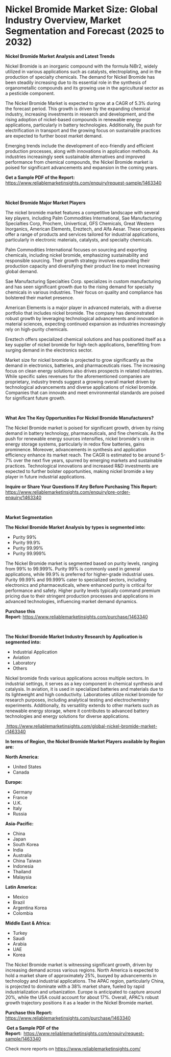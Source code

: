 <p><h1>Nickel Bromide Market Size: Global Industry Overview, Market Segmentation and Forecast (2025 to 2032)</h1></p><p><strong>Nickel Bromide Market Analysis and Latest Trends</strong></p>
<p><p>Nickel Bromide is an inorganic compound with the formula NiBr2, widely utilized in various applications such as catalysts, electroplating, and in the production of specialty chemicals. The demand for Nickel Bromide has been steadily increasing due to its essential role in the synthesis of organometallic compounds and its growing use in the agricultural sector as a pesticide component.</p><p>The Nickel Bromide Market is expected to grow at a CAGR of 5.3% during the forecast period. This growth is driven by the expanding chemical industry, increasing investments in research and development, and the rising adoption of nickel-based compounds in renewable energy applications, particularly in battery technologies. Additionally, the push for electrification in transport and the growing focus on sustainable practices are expected to further boost market demand.</p><p>Emerging trends include the development of eco-friendly and efficient production processes, along with innovations in application methods. As industries increasingly seek sustainable alternatives and improved performance from chemical compounds, the Nickel Bromide market is poised for significant advancements and expansion in the coming years.</p></p>
<p><strong>Get a Sample PDF of the Report:&nbsp;</strong> <a href="https://www.reliablemarketinsights.com/enquiry/request-sample/1463340?utm_campaign=1938&utm_medium=2&utm_source=Github&utm_content=ia&utm_term=01042025&utm_id=nickel-bromide">https://www.reliablemarketinsights.com/enquiry/request-sample/1463340</a></p>
<p>&nbsp;</p>
<p><strong>Nickel Bromide Major Market Players</strong></p>
<p><p>The nickel bromide market features a competitive landscape with several key players, including Palm Commodities International, Sae Manufacturing Specialties Corp, Prochem, Univertical, GFS Chemicals, Great Western Inorganics, American Elements, Ereztech, and Alfa Aesar. These companies offer a range of products and services tailored for industrial applications, particularly in electronic materials, catalysts, and specialty chemicals.</p><p>Palm Commodities International focuses on sourcing and exporting chemicals, including nickel bromide, emphasizing sustainability and responsible sourcing. Their growth strategy involves expanding their production capacity and diversifying their product line to meet increasing global demand.</p><p>Sae Manufacturing Specialties Corp. specializes in custom manufacturing and has seen significant growth due to the rising demand for specialty chemicals in various industries. Their focus on quality and compliance has bolstered their market presence.</p><p>American Elements is a major player in advanced materials, with a diverse portfolio that includes nickel bromide. The company has demonstrated robust growth by leveraging technological advancements and innovation in material sciences, expecting continued expansion as industries increasingly rely on high-purity chemicals.</p><p>Ereztech offers specialized chemical solutions and has positioned itself as a key supplier of nickel bromide for high-tech applications, benefitting from surging demand in the electronics sector.</p><p>Market size for nickel bromide is projected to grow significantly as the demand in electronics, batteries, and pharmaceuticals rises. The increasing focus on clean energy solutions also drives prospects in related industries. While specific sales revenues for the aforementioned companies are proprietary, industry trends suggest a growing overall market driven by technological advancements and diverse applications of nickel bromide. Companies that can innovate and meet environmental standards are poised for significant future growth.</p></p>
<p>&nbsp;</p>
<p><strong>What Are The Key Opportunities For Nickel Bromide Manufacturers?</strong></p>
<p><p>The Nickel Bromide market is poised for significant growth, driven by rising demand in battery technology, pharmaceuticals, and fine chemicals. As the push for renewable energy sources intensifies, nickel bromide's role in energy storage systems, particularly in redox flow batteries, gains prominence. Moreover, advancements in synthesis and application efficiency enhance its market reach. The CAGR is estimated to be around 5-7% over the next five years, spurred by emerging markets and sustainable practices. Technological innovations and increased R&D investments are expected to further bolster opportunities, making nickel bromide a key player in future industrial applications.</p></p>
<p><strong>Inquire or Share Your Questions If Any Before Purchasing This Report:</strong> <a href="https://www.reliablemarketinsights.com/enquiry/pre-order-enquiry/1463340?utm_campaign=1938&utm_medium=2&utm_source=Github&utm_content=ia&utm_term=01042025&utm_id=nickel-bromide">https://www.reliablemarketinsights.com/enquiry/pre-order-enquiry/1463340</a></p>
<p>&nbsp;</p>
<p><strong>Market Segmentation</strong></p>
<p><strong>The Nickel Bromide Market Analysis by types is segmented into:</strong></p>
<p><ul><li>Purity 99%</li><li>Purity 99.9%</li><li>Purity 99.99%</li><li>Purity 99.999%</li></ul></p>
<p><p>The Nickel Bromide market is segmented based on purity levels, ranging from 99% to 99.999%. Purity 99% is commonly used in general applications, while 99.9% is preferred for higher-grade industrial uses. Purity 99.99% and 99.999% cater to specialized sectors, including electronics and pharmaceuticals, where enhanced purity is critical for performance and safety. Higher purity levels typically command premium pricing due to their stringent production processes and applications in advanced technologies, influencing market demand dynamics.</p></p>
<p><strong>Purchase this Report:&nbsp;</strong><a href="https://www.reliablemarketinsights.com/purchase/1463340?utm_campaign=1938&utm_medium=2&utm_source=Github&utm_content=ia&utm_term=01042025&utm_id=nickel-bromide">https://www.reliablemarketinsights.com/purchase/1463340</a></p>
<p>&nbsp;</p>
<p><strong>The Nickel Bromide Market Industry Research by Application is segmented into:</strong></p>
<p><ul><li>Industrial Application</li><li>Aviation</li><li>Laboratory</li><li>Others</li></ul></p>
<p><p>Nickel bromide finds various applications across multiple sectors. In industrial settings, it serves as a key component in chemical synthesis and catalysis. In aviation, it is used in specialized batteries and materials due to its lightweight and high conductivity. Laboratories utilize nickel bromide for research purposes, including analytical testing and electrochemistry experiments. Additionally, its versatility extends to other markets such as renewable energy storage, where it contributes to advanced battery technologies and energy solutions for diverse applications.</p></p>
<p><a href="https://www.reliablemarketinsights.com/global-nickel-bromide-market-r1463340?utm_campaign=1938&utm_medium=2&utm_source=Github&utm_content=ia&utm_term=01042025&utm_id=nickel-bromide">&nbsp;https://www.reliablemarketinsights.com/global-nickel-bromide-market-r1463340</a></p>
<p><strong>In terms of Region, the Nickel Bromide Market Players available by Region are:</strong></p>
<p>
    <p> <strong> North America: </strong>
        <ul>
            <li>United States</li>
            <li>Canada</li>
        </ul>
        </p> 
    <p> <strong> Europe: </strong>
        <ul>
            <li>Germany</li>
            <li>France</li>
            <li>U.K.</li>
            <li>Italy</li>
            <li>Russia</li>
        </ul>
        </p> 
    <p> <strong> Asia-Pacific: </strong>
        <ul>
            <li>China</li>
            <li>Japan</li>
            <li>South Korea</li>
            <li>India</li>
            <li>Australia</li>
            <li>China Taiwan</li>
            <li>Indonesia</li>
            <li>Thailand</li>
            <li>Malaysia</li>
        </ul>
        </p> 
    <p> <strong> Latin America: </strong>
        <ul>
            <li>Mexico</li>
            <li>Brazil</li>
            <li>Argentina Korea</li>
            <li>Colombia</li>
        </ul>
        </p> 
    <p> <strong> Middle East & Africa: </strong>
        <ul>
            <li>Turkey</li>
            <li>Saudi</li>
            <li>Arabia</li>
            <li>UAE</li>
            <li>Korea</li>
        </ul>
    </p>
    </p>
<p><p>The Nickel Bromide market is witnessing significant growth, driven by increasing demand across various regions. North America is expected to hold a market share of approximately 25%, buoyed by advancements in technology and industrial applications. The APAC region, particularly China, is projected to dominate with a 38% market share, fueled by rapid industrialization and urbanization. Europe is anticipated to capture around 20%, while the USA could account for about 17%. Overall, APAC’s robust growth trajectory positions it as a leader in the Nickel Bromide market.</p></p>
<p><strong>Purchase this Report: </strong><a href="https://www.reliablemarketinsights.com/purchase/1463340?utm_campaign=1938&utm_medium=2&utm_source=Github&utm_content=ia&utm_term=01042025&utm_id=nickel-bromide">https://www.reliablemarketinsights.com/purchase/1463340</a></p>
<p>&nbsp;<strong>Get a Sample PDF of the Report:&nbsp;&nbsp;</strong><a href="https://www.reliablemarketinsights.com/enquiry/request-sample/1463340?utm_campaign=1938&utm_medium=2&utm_source=Github&utm_content=ia&utm_term=01042025&utm_id=nickel-bromide">https://www.reliablemarketinsights.com/enquiry/request-sample/1463340</a></p>
<p><strong></strong></p>
<p>Check more reports on <a href="https://www.reliablemarketinsights.com/?utm_campaign=1938&utm_medium=2&utm_source=Github&utm_content=ia&utm_term=01042025&utm_id=nickel-bromide">https://www.reliablemarketinsights.com/</a></p>